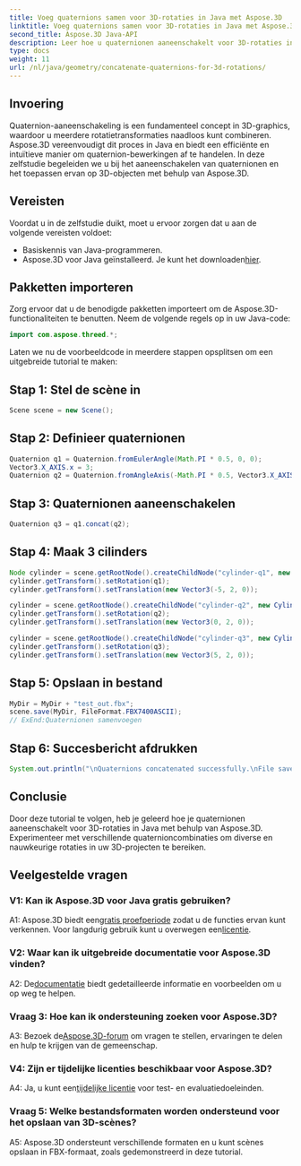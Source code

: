 ```yaml
---
title: Voeg quaternions samen voor 3D-rotaties in Java met Aspose.3D
linktitle: Voeg quaternions samen voor 3D-rotaties in Java met Aspose.3D
second_title: Aspose.3D Java-API
description: Leer hoe u quaternionen aaneenschakelt voor 3D-rotaties in Java met behulp van Aspose.3D. Volg onze stapsgewijze handleiding voor naadloze animatietransformaties.
type: docs
weight: 11
url: /nl/java/geometry/concatenate-quaternions-for-3d-rotations/
---
```

## Invoering

Quaternion-aaneenschakeling is een fundamenteel concept in 3D-graphics, waardoor u meerdere rotatietransformaties naadloos kunt combineren. Aspose.3D vereenvoudigt dit proces in Java en biedt een efficiënte en intuïtieve manier om quaternion-bewerkingen af te handelen. In deze zelfstudie begeleiden we u bij het aaneenschakelen van quaternionen en het toepassen ervan op 3D-objecten met behulp van Aspose.3D.

## Vereisten

Voordat u in de zelfstudie duikt, moet u ervoor zorgen dat u aan de volgende vereisten voldoet:

- Basiskennis van Java-programmeren.
-  Aspose.3D voor Java geïnstalleerd. Je kunt het downloaden[hier](https://releases.aspose.com/3d/java/).

## Pakketten importeren

Zorg ervoor dat u de benodigde pakketten importeert om de Aspose.3D-functionaliteiten te benutten. Neem de volgende regels op in uw Java-code:

```java
import com.aspose.threed.*;
```

Laten we nu de voorbeeldcode in meerdere stappen opsplitsen om een uitgebreide tutorial te maken:

## Stap 1: Stel de scène in

```java
Scene scene = new Scene();
```

## Stap 2: Definieer quaternionen

```java
Quaternion q1 = Quaternion.fromEulerAngle(Math.PI * 0.5, 0, 0);
Vector3.X_AXIS.x = 3;
Quaternion q2 = Quaternion.fromAngleAxis(-Math.PI * 0.5, Vector3.X_AXIS);
```

## Stap 3: Quaternionen aaneenschakelen

```java
Quaternion q3 = q1.concat(q2);
```

## Stap 4: Maak 3 cilinders

```java
Node cylinder = scene.getRootNode().createChildNode("cylinder-q1", new Cylinder(0.1, 1, 2));
cylinder.getTransform().setRotation(q1);
cylinder.getTransform().setTranslation(new Vector3(-5, 2, 0));
```

```java
cylinder = scene.getRootNode().createChildNode("cylinder-q2", new Cylinder(0.1, 1, 2));
cylinder.getTransform().setRotation(q2);
cylinder.getTransform().setTranslation(new Vector3(0, 2, 0));
```

```java
cylinder = scene.getRootNode().createChildNode("cylinder-q3", new Cylinder(0.1, 1, 2));
cylinder.getTransform().setRotation(q3);
cylinder.getTransform().setTranslation(new Vector3(5, 2, 0));
```

## Stap 5: Opslaan in bestand

```java
MyDir = MyDir + "test_out.fbx";
scene.save(MyDir, FileFormat.FBX7400ASCII);
// ExEnd:Quaternionen samenvoegen
```

## Stap 6: Succesbericht afdrukken

```java
System.out.println("\nQuaternions concatenated successfully.\nFile saved at " + MyDir);
```

## Conclusie

Door deze tutorial te volgen, heb je geleerd hoe je quaternionen aaneenschakelt voor 3D-rotaties in Java met behulp van Aspose.3D. Experimenteer met verschillende quaternioncombinaties om diverse en nauwkeurige rotaties in uw 3D-projecten te bereiken.

## Veelgestelde vragen

### V1: Kan ik Aspose.3D voor Java gratis gebruiken?

 A1: Aspose.3D biedt een[gratis proefperiode](https://releases.aspose.com/) zodat u de functies ervan kunt verkennen. Voor langdurig gebruik kunt u overwegen een[licentie](https://purchase.aspose.com/buy).

### V2: Waar kan ik uitgebreide documentatie voor Aspose.3D vinden?

 A2: De[documentatie](https://reference.aspose.com/3d/java/) biedt gedetailleerde informatie en voorbeelden om u op weg te helpen.

### Vraag 3: Hoe kan ik ondersteuning zoeken voor Aspose.3D?

 A3: Bezoek de[Aspose.3D-forum](https://forum.aspose.com/c/3d/18) om vragen te stellen, ervaringen te delen en hulp te krijgen van de gemeenschap.

### V4: Zijn er tijdelijke licenties beschikbaar voor Aspose.3D?

 A4: Ja, u kunt een[tijdelijke licentie](https://purchase.aspose.com/temporary-license/) voor test- en evaluatiedoeleinden.

### Vraag 5: Welke bestandsformaten worden ondersteund voor het opslaan van 3D-scènes?

A5: Aspose.3D ondersteunt verschillende formaten en u kunt scènes opslaan in FBX-formaat, zoals gedemonstreerd in deze tutorial.